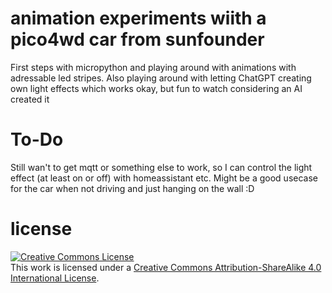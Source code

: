 # animation experiments wiith a pico4wd car from sunfounder 
First steps with micropython and playing around with animations with adressable led stripes. Also playing around with letting ChatGPT creating own light effects which works okay, but fun to watch considering an AI created it 

# To-Do
Still wan't to get mqtt or something else to work, so I can control the light effect (at least on or off) with homeassistant etc.
Might be a good usecase for the car when not driving and just hanging on the wall :D


# license
<a rel="license" href="http://creativecommons.org/licenses/by-sa/4.0/"><img alt="Creative Commons License" style="border-width:0" src="https://i.creativecommons.org/l/by-sa/4.0/80x15.png" /></a><br />This work is licensed under a <a rel="license" href="http://creativecommons.org/licenses/by-sa/4.0/">Creative Commons Attribution-ShareAlike 4.0 International License</a>.

